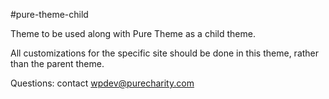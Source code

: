 #pure-theme-child

Theme to be used along with Pure Theme as a child theme.

All customizations for the specific site should be done in this theme, rather than the parent theme.

Questions: contact wpdev@purecharity.com
